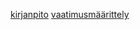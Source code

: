 
[kirjanpito](https://github.com/WitCanStain/ot2021/blob/master/documentation/kirjanpito.md)
[vaatimusmäärittely](https://github.com/WitCanStain/ot2021/blob/master/documentation/vaatimusmaarittely.md)
